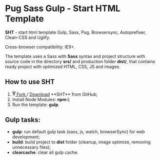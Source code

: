 # Pug Sass Gulp - Start HTML Template

**SHT** - start html template Gulp, Sass, Pug, Browsersync, Autoprefixer, Clean-CSS and Uglify. 

Cross-browser compatibility: IE9+.

The template uses a Sass with **Sass** syntax and project structure with source code in the directory **srs/** and production folder **dist/**, that contains ready project with optimized HTML, CSS, JS and images.

## How to use SHT

1. <a href="#fork-destination-box" class="btn btn-sm btn-with-count" title="Fork your own copy of Arhell/pug-sass-gulp-start-template to your account" aria-label="Fork your own copy of Arhell/pug-sass-gulp-start-template to your account" rel="facebox" data-ga-click="Repository, show fork modal, action:files#disambiguate; text:Fork">
              <svg aria-hidden="true" class="octicon octicon-repo-forked" height="16" version="1.1" viewBox="0 0 10 16" width="10"><path fill-rule="evenodd" d="M8 1a1.993 1.993 0 0 0-1 3.72V6L5 8 3 6V4.72A1.993 1.993 0 0 0 2 1a1.993 1.993 0 0 0-1 3.72V6.5l3 3v1.78A1.993 1.993 0 0 0 5 15a1.993 1.993 0 0 0 1-3.72V9.5l3-3V4.72A1.993 1.993 0 0 0 8 1zM2 4.2C1.34 4.2.8 3.65.8 3c0-.65.55-1.2 1.2-1.2.65 0 1.2.55 1.2 1.2 0 .65-.55 1.2-1.2 1.2zm3 10c-.66 0-1.2-.55-1.2-1.2 0-.65.55-1.2 1.2-1.2.65 0 1.2.55 1.2 1.2 0 .65-.55 1.2-1.2 1.2zm3-10c-.66 0-1.2-.55-1.2-1.2 0-.65.55-1.2 1.2-1.2.65 0 1.2.55 1.2 1.2 0 .65-.55 1.2-1.2 1.2z"></path></svg>
            Fork
          </a> / <a href="https://github.com/Arhell/pug-sass-gulp-start-template/archive/master.zip">Download</a> **SHT** from GitHub;
1. Install Node Modules: **npm i**;
1. Run the template: **gulp**.

## Gulp tasks:

* **gulp**: run default gulp task (sass, js, watch, browserSync) for web development;
* **build**: build project to **dist** folder (cleanup, image optimize, removing unnecessary files);
* **clearcache**: clear all gulp cache.

